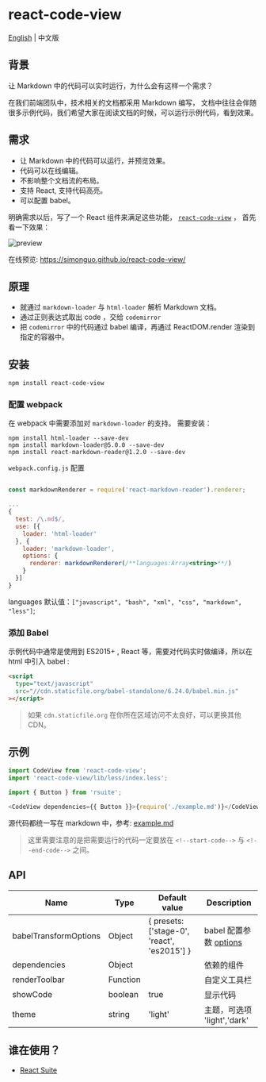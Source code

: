# react-code-view

[English][readm-en] | 中文版

## 背景

让 Markdown 中的代码可以实时运行，为什么会有这样一个需求？

在我们前端团队中，技术相关的文档都采用 Markdown 编写， 文档中往往会伴随很多示例代码，我们希望大家在阅读文档的时候，可以运行示例代码，看到效果。

## 需求

- 让 Markdown 中的代码可以运行，并预览效果。
- 代码可以在线编辑。
- 不影响整个文档流的布局。
- 支持 React, 支持代码高亮。
- 可以配置 babel。

明确需求以后，写了一个 React 组件来满足这些功能， [`react-code-view`](https://github.com/simonguo/react-code-view) ， 首先看一下效果：

![preview](https://user-images.githubusercontent.com/1203827/44707274-a30c0f80-aad6-11e8-8cc5-9cf7daf4d9e2.gif)

在线预览: https://simonguo.github.io/react-code-view/

## 原理

- 就通过 `markdown-loader` 与 `html-loader` 解析 Markdown 文档。
- 通过正则表达式取出 code ，交给 `codemirror`
- 把 `codemirror` 中的代码通过 babel 编译，再通过 ReactDOM.render 渲染到指定的容器中。

## 安装

```
npm install react-code-view
```

### 配置 webpack

在 webpack 中需要添加对 `markdown-loader` 的支持。 需要安装：

```
npm install html-loader --save-dev
npm install markdown-loader@5.0.0 --save-dev
npm install react-markdown-reader@1.2.0 --save-dev
```

`webpack.config.js` 配置

```js

const markdownRenderer = require('react-markdown-reader').renderer;

...
{
  test: /\.md$/,
  use: [{
    loader: 'html-loader'
  }, {
    loader: 'markdown-loader',
    options: {
      renderer: markdownRenderer(/**languages:Array<string>**/)
    }
  }]
}
```

languages 默认值：`["javascript", "bash", "xml", "css", "markdown", "less"]`;

### 添加 Babel

示例代码中通常是使用到 ES2015+ , React 等，需要对代码实时做编译，所以在 html 中引入 babel :

```html
<script
  type="text/javascript"
  src="//cdn.staticfile.org/babel-standalone/6.24.0/babel.min.js"
></script>
```

> 如果 `cdn.staticfile.org` 在你所在区域访问不太良好，可以更换其他 CDN。

## 示例

```js
import CodeView from 'react-code-view';
import 'react-code-view/lib/less/index.less';

import { Button } from 'rsuite';

<CodeView dependencies={{ Button }}>{require('./example.md')}</CodeView>;
```

源代码都统一写在 markdown 中，参考:
[example.md](https://raw.githubusercontent.com/simonguo/react-code-view/master/docs/example.md)

> 这里需要注意的是把需要运行的代码一定要放在 `<!--start-code-->` 与 `<!--end-code-->` 之间。

## API

| Name                  | Type     | Default value                               | Description                       |
| --------------------- | -------- | ------------------------------------------- | --------------------------------- |
| babelTransformOptions | Object   | { presets: ['stage-0', 'react', 'es2015'] } | babel 配置参数 [options][babeljs] |
| dependencies          | Object   |                                             | 依赖的组件                        |
| renderToolbar         | Function |                                             | 自定义工具栏                      |
| showCode              | boolean  | true                                        | 显示代码                          |
| theme                 | string   | 'light'                                     | 主题，可选项 'light','dark'       |

## 谁在使用？

- [React Suite](https://rsuitejs.com/)

[babeljs]: https://babeljs.io/docs/usage/api/#options
[readm-en]: https://github.com/simonguo/react-code-view/blob/master/README.md
